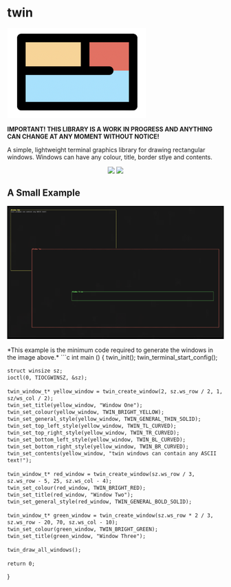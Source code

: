 # twin

<a align="center">
    <img src="./assets/windows.png"/>
</a>

**IMPORTANT! THIS LIBRARY IS A WORK IN PROGRESS AND ANYTHING CAN CHANGE AT ANY MOMENT WITHOUT NOTICE!**

A simple, lightweight terminal graphics library for drawing rectangular windows. Windows can have any colour, title, border stlye and contents. 

<div align="center">
    <img src="https://img.shields.io/badge/iTerm2-000000?style=for-the-badge&logo=iterm2&logoColor=white"/>
    <img src="https://img.shields.io/badge/C-00599C?style=for-the-badge&logo=c&logoColor=white"/>
</div>

## A Small Example
<p align="center">
    <img src="./assets/demo.png"/>
</p>
*This example is the minimum code required to generate the windows in the image above.*
```c
int main () {
    twin_init();
    twin_terminal_start_config();

    struct winsize sz;
    ioctl(0, TIOCGWINSZ, &sz);

    twin_window_t* yellow_window = twin_create_window(2, sz.ws_row / 2, 1, sz/ws_col / 2);
    twin_set_title(yellow_window, "Window One");
    twin_set_colour(yellow_window, TWIN_BRIGHT_YELLOW);
    twin_set_general_style(yellow_window, TWIN_GENERAL_THIN_SOLID);
    twin_set_top_left_style(yellow_window, TWIN_TL_CURVED);
    twin_set_top_right_style(yellow_window, TWIN_TR_CURVED);
    twin_set_bottom_left_style(yellow_window, TWIN_BL_CURVED);
    twin_set_bottom_right_style(yellow_window, TWIN_BR_CURVED);
    twin_set_contents(yellow_window, "twin windows can contain any ASCII text!");

    twin_window_t* red_window = twin_create_window(sz.ws_row / 3, sz.ws_row - 5, 25, sz.ws_col - 4);
    twin_set_colour(red_window, TWIN_BRIGHT_RED);
    twin_set_title(red_window, "Window Two");
    twin_set_general_style(red_window, TWIN_GENERAL_BOLD_SOLID);

    twin_window_t* green_window = twin_create_window(sz.ws_row * 2 / 3, sz.ws_row - 20, 70, sz.ws_col - 10);
    twin_set_colour(green_window, TWIN_BRIGHT_GREEN);
    twin_set_title(green_window, "Window Three");

    twin_draw_all_windows();
    
    return 0;
}
```
